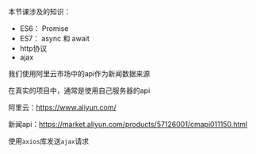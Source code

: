 本节课涉及的知识：

- ES6： Promise
- ES7： async 和 await
- http协议
- ajax



我们使用阿里云市场中的api作为新闻数据来源

在真实的项目中，通常是使用自己服务器的api



阿里云：https://www.aliyun.com/

新闻api：https://market.aliyun.com/products/57126001/cmapi011150.html



使用`axios`库发送`ajax`请求

